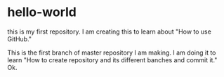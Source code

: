 # hello-world
this is my first repository. I am creating this to learn about "How to use GitHub."

This is the first branch of master repository I am making. I am doing it to learn "How to create repository and its different banches and commit it." Ok.
